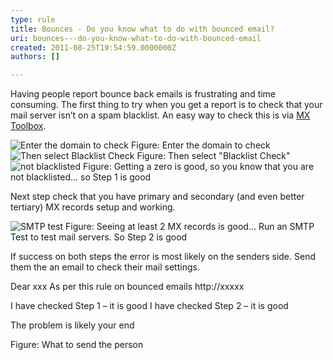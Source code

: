 ```yaml
---
type: rule
title: Bounces - Do you know what to do with bounced email?
uri: bounces---do-you-know-what-to-do-with-bounced-email
created: 2011-08-25T19:54:59.0000000Z
authors: []

---
```




<span class='intro'> Having people report bounce back emails is frustrating and time consuming. The first thing to try when you get a report is to check that your mail server isn’t on a spam blacklist. An easy way to check this is via <a target="_blank" href="http&#58;//mxtoolbox.com/">MX Toolbox</a>. </span>

<img class="ms-rteCustom-ImageArea" alt="Enter the domain to check" src="/Communication/RulesToBetterEmail/PublishingImages/MXToolbox-1.jpg" />
<span class="ms-rteCustom-FigureNormal">Figure&#58; Enter the domain to check</span>

<img class="ms-rteCustom-ImageArea" alt="Then select Blacklist Check" src="/Communication/RulesToBetterEmail/PublishingImages/MXToolbox-2.jpg" />
<span class="ms-rteCustom-FigureNormal">Figure&#58; Then select &quot;Blacklist Check&quot;</span>

<img class="ms-rteCustom-ImageArea" alt="not blacklisted" src="/Communication/RulesToBetterEmail/PublishingImages/MXToolbox-3.jpg" />
<span class="ms-rteCustom-FigureNormal">Figure&#58; Getting a zero is good, so you know that you are not blacklisted… so Step 1 is good</span>

<p>Next step check that you have primary and secondary (and even better tertiary) MX records setup and working.</p>

<img class="ms-rteCustom-ImageArea" alt="SMTP test" src="/Communication/RulesToBetterEmail/PublishingImages/MXToolbox-4.jpg" />
<span class="ms-rteCustom-FigureNormal">Figure&#58; Seeing at least 2 MX records is good... Run an SMTP Test to test mail servers. So Step 2 is good</span> 

<p>If success on both steps the error is most likely on the senders side. Send them the an email to check their mail settings.</p>

<div class="greyBox">
Dear xxx
As per this rule on bounced emails http&#58;//xxxxx

I have checked Step 1 – it is good
I have checked Step 2 – it is good

The problem is likely your end
</div>
<span class="ms-rteCustom-FigureNormal">Figure&#58; What to send the person </span>



